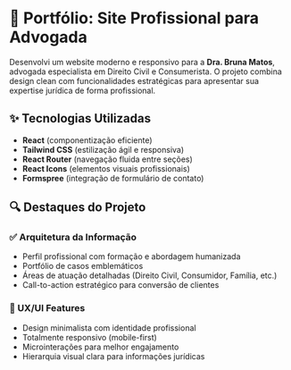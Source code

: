 # 🚀 Portfólio: Site Profissional para Advogada

Desenvolvi um website moderno e responsivo para a **Dra. Bruna Matos**, advogada especialista em Direito Civil e Consumerista. O projeto combina design clean com funcionalidades estratégicas para apresentar sua expertise jurídica de forma profissional.

## ✨ Tecnologias Utilizadas
- **React** (componentização eficiente)
- **Tailwind CSS** (estilização ágil e responsiva)
- **React Router** (navegação fluida entre seções)
- **React Icons** (elementos visuais profissionais)
- **Formspree** (integração de formulário de contato)

## 🔍 Destaques do Projeto
### ✅ Arquitetura da Informação
- Perfil profissional com formação e abordagem humanizada
- Portfólio de casos emblemáticos
- Áreas de atuação detalhadas (Direito Civil, Consumidor, Família, etc.)
- Call-to-action estratégico para conversão de clientes

### 🎨 UX/UI Features
- Design minimalista com identidade profissional
- Totalmente responsivo (mobile-first)
- Microinterações para melhor engajamento
- Hierarquia visual clara para informações jurídicas
